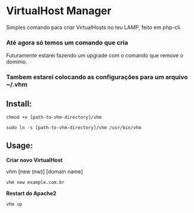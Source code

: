VirtualHost Manager
===================

Simples comando para criar VirtualHosts no teu LAMP, feito em php-cli.

### Até agora só temos um comando que cria
Futuramente estarei fazendo um upgrade com o comando que remove o dominio.

### Tambem estarei colocando as configurações para um arquivo ~/.vhm


Install:
--------
`chmod +x [path-to-vhm-directory]/vhm`

`sudo ln -s [path-to-vhm-directory]/vhm /usr/bin/vhm`


Usage:
------
**Criar novo VirtualHost**

vhm [new (nw)] [domain name]

`vhm new example.com.br`


**Restart do Apache2**

`vhm up`


